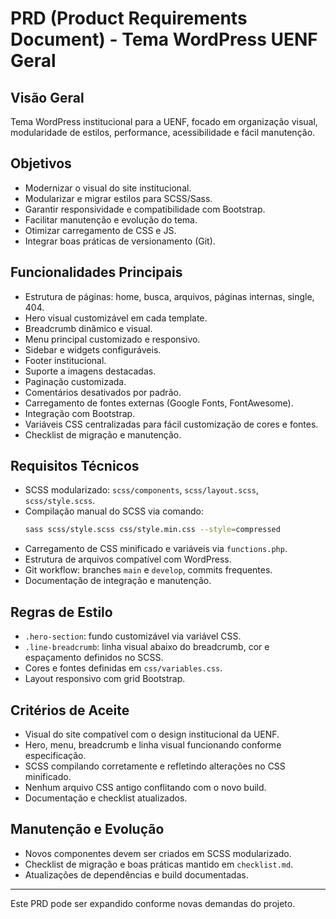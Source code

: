 # PRD (Product Requirements Document) - Tema WordPress UENF Geral

## Visão Geral
Tema WordPress institucional para a UENF, focado em organização visual, modularidade de estilos, performance, acessibilidade e fácil manutenção.

## Objetivos
- Modernizar o visual do site institucional.
- Modularizar e migrar estilos para SCSS/Sass.
- Garantir responsividade e compatibilidade com Bootstrap.
- Facilitar manutenção e evolução do tema.
- Otimizar carregamento de CSS e JS.
- Integrar boas práticas de versionamento (Git).

## Funcionalidades Principais
- Estrutura de páginas: home, busca, arquivos, páginas internas, single, 404.
- Hero visual customizável em cada template.
- Breadcrumb dinâmico e visual.
- Menu principal customizado e responsivo.
- Sidebar e widgets configuráveis.
- Footer institucional.
- Suporte a imagens destacadas.
- Paginação customizada.
- Comentários desativados por padrão.
- Carregamento de fontes externas (Google Fonts, FontAwesome).
- Integração com Bootstrap.
- Variáveis CSS centralizadas para fácil customização de cores e fontes.
- Checklist de migração e manutenção.

## Requisitos Técnicos
- SCSS modularizado: `scss/components`, `scss/layout.scss`, `scss/style.scss`.
- Compilação manual do SCSS via comando:
  ```bash
  sass scss/style.scss css/style.min.css --style=compressed
  ```
- Carregamento de CSS minificado e variáveis via `functions.php`.
- Estrutura de arquivos compatível com WordPress.
- Git workflow: branches `main` e `develop`, commits frequentes.
- Documentação de integração e manutenção.

## Regras de Estilo
- `.hero-section`: fundo customizável via variável CSS.
- `.line-breadcrumb`: linha visual abaixo do breadcrumb, cor e espaçamento definidos no SCSS.
- Cores e fontes definidas em `css/variables.css`.
- Layout responsivo com grid Bootstrap.

## Critérios de Aceite
- Visual do site compatível com o design institucional da UENF.
- Hero, menu, breadcrumb e linha visual funcionando conforme especificação.
- SCSS compilando corretamente e refletindo alterações no CSS minificado.
- Nenhum arquivo CSS antigo conflitando com o novo build.
- Documentação e checklist atualizados.

## Manutenção e Evolução
- Novos componentes devem ser criados em SCSS modularizado.
- Checklist de migração e boas práticas mantido em `checklist.md`.
- Atualizações de dependências e build documentadas.

---
Este PRD pode ser expandido conforme novas demandas do projeto.
